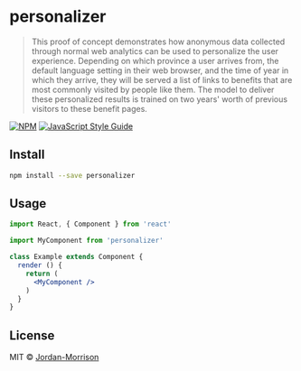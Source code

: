 # personalizer

> This proof of concept demonstrates how anonymous data collected through normal web analytics can be used to personalize the user experience. Depending on which province a user arrives from, the default language setting in their web browser, and the time of year in which they arrive, they will be served a list of links to benefits that are most commonly visited by people like them. The model to deliver these personalized results is trained on two years&#x27; worth of previous visitors to these benefit pages.

[![NPM](https://img.shields.io/npm/v/personalizer.svg)](https://www.npmjs.com/package/personalizer) [![JavaScript Style Guide](https://img.shields.io/badge/code_style-standard-brightgreen.svg)](https://standardjs.com)

## Install

```bash
npm install --save personalizer
```

## Usage

```jsx
import React, { Component } from 'react'

import MyComponent from 'personalizer'

class Example extends Component {
  render () {
    return (
      <MyComponent />
    )
  }
}
```

## License

MIT © [Jordan-Morrison](https://github.com/Jordan-Morrison)
